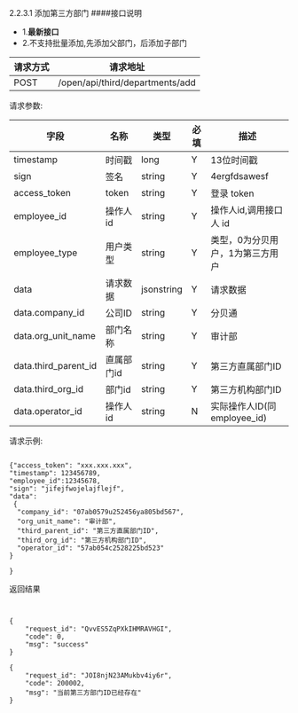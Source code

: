 2.2.3.1 添加第三方部门
####接口说明
- 1.**最新接口**
- 2.不支持批量添加,先添加父部门，后添加子部门


请求方式|请求地址
----|---
POST|/open/api/third/departments/add


请求参数:

字段|名称|类型|必填|描述
-----|-----|----|----|----
timestamp|时间戳 |long |Y|13位时间戳
sign|签名 |string |Y|4ergfdsawesf
access\_token|token | string |Y|登录 token
employee\_id| 操作人id|string |Y|操作人id,调用接口人 id
employee\_type| 用户类型|string|Y|类型，0为分贝用户，1为第三方用户
data |请求数据| jsonstring |Y|请求数据
data.company\_id|公司ID|string|Y|分贝通
data.org\_unit\_name|部门名称|string |Y|审计部
data.third\_parent\_id|直属部门id| string |Y|第三方直属部门ID
data.third\_org\_id|部门id| string |Y|第三方机构部门ID
data.operator_id|操作人id| string |N|实际操作人ID(同employee_id)


 
 请求示例:
 
 ```
{"access_token": "xxx.xxx.xxx","timestamp": 123456789,"employee_id":12345678,"sign": "jifejfwojelajflejf","data": {
  "company_id": "07ab0579u252456ya805bd567",
  "org_unit_name": "审计部",
  "third_parent_id": "第三方直属部门ID",
  "third_org_id": "第三方机构部门ID",
  "operator_id": "57ab054c2528225bd523"
}

}
```

返回结果

```


{
    "request_id": "QvvES5ZqPXkIHMRAVHGI",
    "code": 0,
    "msg": "success"
}

{
    "request_id": "JOI8njN23AMukbv4iy6r",
    "code": 200002,
    "msg": "当前第三方部门ID已经存在"
}


```
